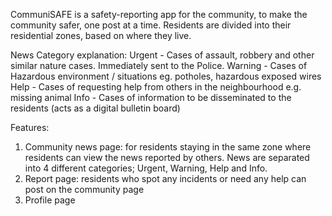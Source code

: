 CommuniSAFE is a safety-reporting app for the community, to make the community safer, one post at a time.
Residents are divided into their residential zones, based on where they live.

News Category explanation:
Urgent - Cases of assault, robbery and other similar nature cases. Immediately sent to the Police.
Warning - Cases of Hazardous environment / situations eg. potholes, hazardous exposed wires
Help - Cases of requesting help from others in the neighbourhood e.g. missing animal
Info - Cases of information to be disseminated to the residents (acts as a digital bulletin board)

Features:
1. Community news page: for residents staying in the same zone where residents can view the news reported by others. News are separated into 4 different categories; Urgent, Warning, Help and Info.
2. Report page: residents who spot any incidents or need any help can post on the community page
3. Profile page